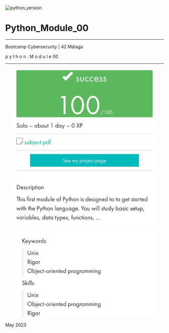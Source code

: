 ![ [python_version](https://img.shields.io/badge/python-3.9%20%7C%203.10-blue) ](https://img.shields.io/badge/python-3.9%20%7C%203.10-blue)

#     Python_Module_00

_____________________________________
 Bootcamp Cybersecurity | 42 Málaga
 
   p y t h o n . M o d u l e  00
_____________________________________



<p align="center">
  <img src="./Python_Module_00.jpeg" alt="image" width="456"/>
</p>


May 2023
